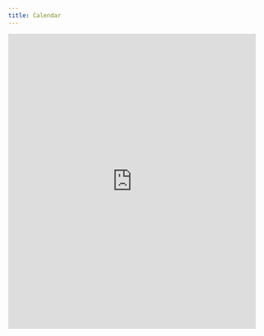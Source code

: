 ```yaml
---
title: Calendar
---
```


<iframe src="https://calendar.google.com/calendar/embed?src=2dmloe9utkvm19sprfej8d0lcg%40group.calendar.google.com&ctz=America%2FToronto" style="border: 0" width="100%" height="600" frameborder="0" scrolling="no"></iframe>
